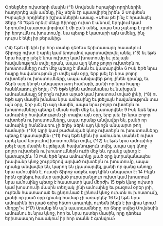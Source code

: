 
Օրենքներ ուխտերի մասին
(^1) Մովսեսն Իսրայելի որդիներին հաղորդեց այն ամենը, ինչ Տերն էր պատվիրել իրեն։ 2 Մովսեսն Իսրայելի որդիների
իշխաններին ասաց. «Ահա թե ի՛նչ է հրամայել Տերը.^3 “Եթե որեւէ մեկը Տիրոջը ուխտ է անում, երդվում կամ երդումով
պարտավորվում է մի բան անել, ապա նա չպետք է դրժի իր երդումն ու խոստումը. նա պետք է կատարի այն ամենը, ինչ
դուրս է եկել իր բերանից։


(^4) Եթե մի կին իր հոր տանը դեռեւս երիտասարդ հասակում Տիրոջը ուխտ է արել կամ երդումով պարտավորվել անել,
(^5) եւ եթե նրա հայրը լսել է նրա ուխտը կամ խոստումը եւ լռելյայն հավանություն տվել դրան, ապա այդ կնոջ բոլոր
ուխտերն ու խոստումները ուժի մեջ պետք է մնան եւ կատարվեն։ 6 Իսկ եթե նրա հայրը հավանություն չի տվել այն օրը,
երբ լսել էր նրա բոլոր ուխտերն ու խոստումները, ապա անվավեր թող լինեն դրանք, եւ Տերն այդ կնոջն անպարտ թող
համարի, քանի որ նրա հայրը հանձնառու չի եղել։
(^7) Եթե կինն ամուսնանա եւ նախքան ամուսնանալը Տիրոջն ուխտ արած կամ խոստում տված լինի, (^8) ու եթե այդ
մասին իմանա նրա ամուսինը եւ լռելյայն հավանություն տա այն օրը, երբ լսել էր այդ մասին, ապա նրա բոլոր ուխտերն
ու խոստումները պետք է մնան ուժի մեջ եւ կատարվեն։ 9 Իսկ եթե նրա ամուսինը հավանություն չի տալիս այն օրը, երբ
լսել էր նրա բոլոր ուխտերն ու խոստումները, ապա դրանք անվավեր են, քանի որ ամուսինը հանձնառու չի եղել։ Տերն
այդ կնոջն անպարտ թող համարի։
(^10) Այրի կամ բաժանված կնոջ ուխտերն ու խոստումները պետք է կատարվեն։
(^11) Իսկ եթե կինն իր ամուսնու տանն է ուխտ արել կամ երդումով խոստումներ տվել, (^12) եւ եթե նրա ամուսինը լսել է
այդ մասին եւ լռելյայն հավանություն տվել, ապա այդ կնոջ բոլոր ուխտերն ու խոստումներն ուժի մեջ են. դրանք պետք
է կատարվեն։ 13 Իսկ եթե նրա ամուսինը լսած օրը կտրականապես խափանի կնոջ շուրթերով արված ուխտերն ու
խոստումը, ապա դրանք անվավեր են, կարող են չկատարվել, քանի որ զանց անողը նրա ամուսինն է, ուստի Տիրոջ առջեւ
այդ կինն անպարտ է։ 14 Ինքն իրեն զրկելու համար արված յուրաքանչյուր ուխտ կամ խոստում նրա ամուսինը պետք է
հաստատի կամ մերժի։ 15 Եթե կնոջ ուխտի կամ խոստումի մասին տեղյակ լինի ամուսինը եւ բազում օրեր լռի, ուրեմն
հաստատած եւ ընդունած է լինում կնոջ ուխտն ու խոստումը, քանի որ լսած օրը դրանց համար չի առարկել։ 16 Եվ եթե
նրա ամուսինն իր լսած օրից հետո առարկի, ուրեմն ինքն է իր վրա կրում մեղքը”»։
(^17) Սրանք են այն պատգամները, որ Տերը տվեց Մովսեսին ամուսնու եւ նրա կնոջ, հոր եւ նրա դստեր մասին, որը
դեռեւս երիտասարդ հասակում իր հոր տանն է գտնվում։
